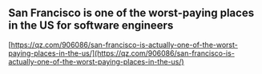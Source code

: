 ## San Francisco is one of the worst-paying places in the US for software engineers
  
  [https://qz.com/906086/san-francisco-is-actually-one-of-the-worst-paying-places-in-the-us/](https://qz.com/906086/san-francisco-is-actually-one-of-the-worst-paying-places-in-the-us/)